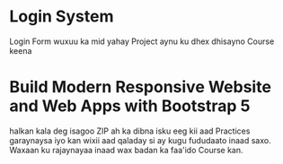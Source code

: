 # Login System
Login Form wuxuu ka mid yahay Project aynu ku dhex dhisayno Course keena
# Build Modern Responsive Website and Web Apps with Bootstrap 5
halkan kala deg isagoo ZIP ah ka dibna isku eeg kii aad Practices garaynaysa iyo kan wixii aad qaladay si ay kugu fududaato inaad saxo. 
Waxaan ku rajaynayaa inaad wax badan ka faa'ido Course kan.

